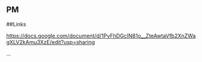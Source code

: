 ## PM

##Links


https://docs.google.com/document/d/1PvFhDGcIN81o__ZteAwtaVfb2XnZWagXLV2kAmu3XzE/edit?usp=sharing


...

